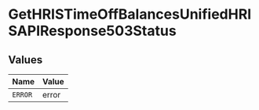 # GetHRISTimeOffBalancesUnifiedHRISAPIResponse503Status


## Values

| Name    | Value   |
| ------- | ------- |
| `ERROR` | error   |